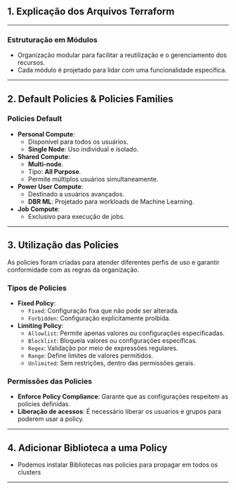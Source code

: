 ## **1. Explicação dos Arquivos Terraform**

---

### **Estruturação em Módulos**
- Organização modular para facilitar a reutilização e o gerenciamento dos recursos.
- Cada módulo é projetado para lidar com uma funcionalidade específica.


---

## **2. Default Policies & Policies Families**

### **Policies Default**
- **Personal Compute**:
  - Disponível para todos os usuários.
  - **Single Node**: Uso individual e isolado.
- **Shared Compute**:
  - **Multi-node**.
  - Tipo: **All Purpose**.
  - Permite múltiplos usuários simultaneamente.
- **Power User Compute**:
  - Destinado a usuários avançados.
  - **DBR ML**: Projetado para workloads de Machine Learning.
- **Job Compute**:
  - Exclusivo para execução de jobs.

---

## **3. Utilização das Policies**
As policies foram criadas para atender diferentes perfis de uso e garantir conformidade com as regras da organização.

### **Tipos de Policies**
- **Fixed Policy**:
  - `Fixed`: Configuração fixa que não pode ser alterada.
  - `Forbidden`: Configuração explicitamente proibida.
- **Limiting Policy**:
  - `Allowlist`: Permite apenas valores ou configurações especificadas.
  - `Blocklist`: Bloqueia valores ou configurações específicas.
  - `Regex`: Validação por meio de expressões regulares.
  - `Range`: Define limites de valores permitidos.
  - `Unlimited`: Sem restrições, dentro das permissões gerais.

### **Permissões das Policies**
- **Enforce Policy Compliance**: Garante que as configurações respeitem as policies definidas.
- **Liberação de acessos**: É necessário liberar os usuarios e grupos para poderem usar a policy.

---

## **4. Adicionar Biblioteca a uma Policy**
- Podemos instalar Bibliotecas nas policies para propagar em todos os clusters

---
